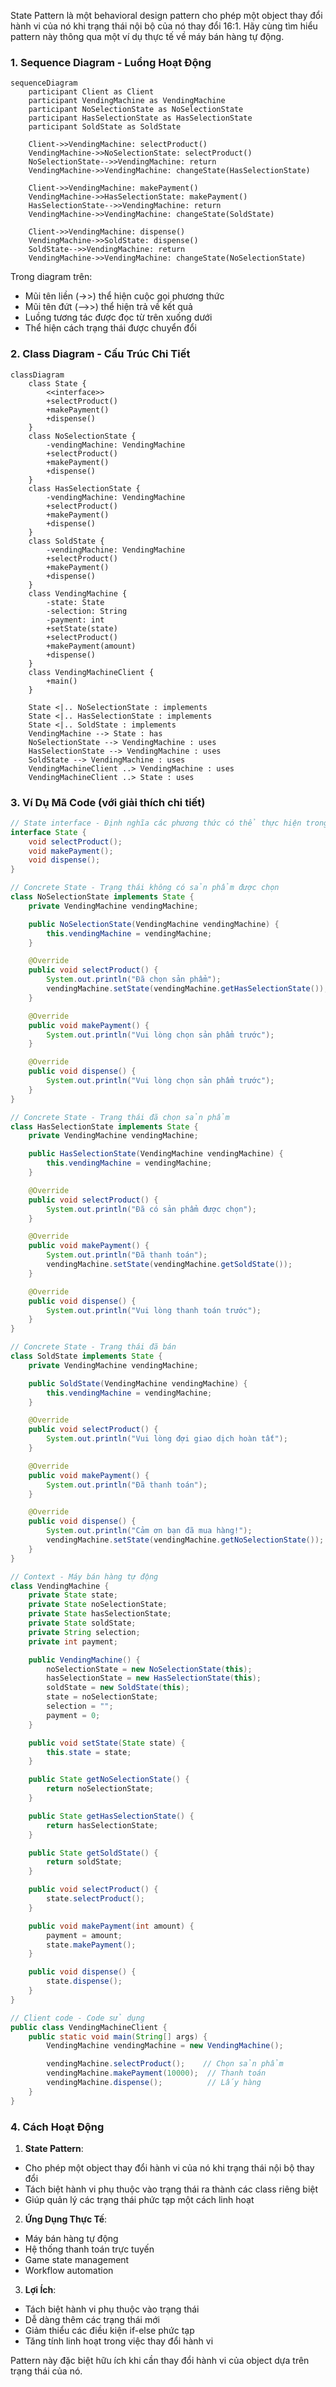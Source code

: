 State Pattern là một behavioral design pattern cho phép một object thay đổi hành vi của nó khi trạng thái nội bộ của nó thay đổi 16:1. Hãy cùng tìm hiểu pattern này thông qua một ví dụ thực tế về máy bán hàng tự động.

###  1. Sequence Diagram - Luồng Hoạt Động

```mermaid
sequenceDiagram
    participant Client as Client
    participant VendingMachine as VendingMachine
    participant NoSelectionState as NoSelectionState
    participant HasSelectionState as HasSelectionState
    participant SoldState as SoldState

    Client->>VendingMachine: selectProduct()
    VendingMachine->>NoSelectionState: selectProduct()
    NoSelectionState-->>VendingMachine: return
    VendingMachine->>VendingMachine: changeState(HasSelectionState)

    Client->>VendingMachine: makePayment()
    VendingMachine->>HasSelectionState: makePayment()
    HasSelectionState-->>VendingMachine: return
    VendingMachine->>VendingMachine: changeState(SoldState)

    Client->>VendingMachine: dispense()
    VendingMachine->>SoldState: dispense()
    SoldState-->>VendingMachine: return
    VendingMachine->>VendingMachine: changeState(NoSelectionState)
```

Trong diagram trên:

- Mũi tên liền (->>) thể hiện cuộc gọi phương thức
- Mũi tên đứt (-->>) thể hiện trả về kết quả
- Luồng tương tác được đọc từ trên xuống dưới
- Thể hiện cách trạng thái được chuyển đổi

###  2. Class Diagram - Cấu Trúc Chi Tiết

```mermaid
classDiagram
    class State {
        <<interface>>
        +selectProduct()
        +makePayment()
        +dispense()
    }
    class NoSelectionState {
        -vendingMachine: VendingMachine
        +selectProduct()
        +makePayment()
        +dispense()
    }
    class HasSelectionState {
        -vendingMachine: VendingMachine
        +selectProduct()
        +makePayment()
        +dispense()
    }
    class SoldState {
        -vendingMachine: VendingMachine
        +selectProduct()
        +makePayment()
        +dispense()
    }
    class VendingMachine {
        -state: State
        -selection: String
        -payment: int
        +setState(state)
        +selectProduct()
        +makePayment(amount)
        +dispense()
    }
    class VendingMachineClient {
        +main()
    }

    State <|.. NoSelectionState : implements
    State <|.. HasSelectionState : implements
    State <|.. SoldState : implements
    VendingMachine --> State : has
    NoSelectionState --> VendingMachine : uses
    HasSelectionState --> VendingMachine : uses
    SoldState --> VendingMachine : uses
    VendingMachineClient ..> VendingMachine : uses
    VendingMachineClient ..> State : uses
```

###  3. Ví Dụ Mã Code (với giải thích chi tiết)

```java
// State interface - Định nghĩa các phương thức có thể thực hiện trong mỗi trạng thái
interface State {
    void selectProduct();
    void makePayment();
    void dispense();
}

// Concrete State - Trạng thái không có sản phẩm được chọn
class NoSelectionState implements State {
    private VendingMachine vendingMachine;

    public NoSelectionState(VendingMachine vendingMachine) {
        this.vendingMachine = vendingMachine;
    }

    @Override
    public void selectProduct() {
        System.out.println("Đã chọn sản phẩm");
        vendingMachine.setState(vendingMachine.getHasSelectionState());
    }

    @Override
    public void makePayment() {
        System.out.println("Vui lòng chọn sản phẩm trước");
    }

    @Override
    public void dispense() {
        System.out.println("Vui lòng chọn sản phẩm trước");
    }
}

// Concrete State - Trạng thái đã chọn sản phẩm
class HasSelectionState implements State {
    private VendingMachine vendingMachine;

    public HasSelectionState(VendingMachine vendingMachine) {
        this.vendingMachine = vendingMachine;
    }

    @Override
    public void selectProduct() {
        System.out.println("Đã có sản phẩm được chọn");
    }

    @Override
    public void makePayment() {
        System.out.println("Đã thanh toán");
        vendingMachine.setState(vendingMachine.getSoldState());
    }

    @Override
    public void dispense() {
        System.out.println("Vui lòng thanh toán trước");
    }
}

// Concrete State - Trạng thái đã bán
class SoldState implements State {
    private VendingMachine vendingMachine;

    public SoldState(VendingMachine vendingMachine) {
        this.vendingMachine = vendingMachine;
    }

    @Override
    public void selectProduct() {
        System.out.println("Vui lòng đợi giao dịch hoàn tất");
    }

    @Override
    public void makePayment() {
        System.out.println("Đã thanh toán");
    }

    @Override
    public void dispense() {
        System.out.println("Cảm ơn bạn đã mua hàng!");
        vendingMachine.setState(vendingMachine.getNoSelectionState());
    }
}

// Context - Máy bán hàng tự động
class VendingMachine {
    private State state;
    private State noSelectionState;
    private State hasSelectionState;
    private State soldState;
    private String selection;
    private int payment;

    public VendingMachine() {
        noSelectionState = new NoSelectionState(this);
        hasSelectionState = new HasSelectionState(this);
        soldState = new SoldState(this);
        state = noSelectionState;
        selection = "";
        payment = 0;
    }

    public void setState(State state) {
        this.state = state;
    }

    public State getNoSelectionState() {
        return noSelectionState;
    }

    public State getHasSelectionState() {
        return hasSelectionState;
    }

    public State getSoldState() {
        return soldState;
    }

    public void selectProduct() {
        state.selectProduct();
    }

    public void makePayment(int amount) {
        payment = amount;
        state.makePayment();
    }

    public void dispense() {
        state.dispense();
    }
}

// Client code - Code sử dụng
public class VendingMachineClient {
    public static void main(String[] args) {
        VendingMachine vendingMachine = new VendingMachine();

        vendingMachine.selectProduct();    // Chọn sản phẩm
        vendingMachine.makePayment(10000);  // Thanh toán
        vendingMachine.dispense();          // Lấy hàng
    }
}
```

###  4. Cách Hoạt Động

1. **State Pattern**:
  - Cho phép một object thay đổi hành vi của nó khi trạng thái nội bộ thay đổi
  - Tách biệt hành vi phụ thuộc vào trạng thái ra thành các class riêng biệt
  - Giúp quản lý các trạng thái phức tạp một cách linh hoạt


2. **Ứng Dụng Thực Tế**:
  - Máy bán hàng tự động
  - Hệ thống thanh toán trực tuyến
  - Game state management
  - Workflow automation


3. **Lợi Ích**:
  - Tách biệt hành vi phụ thuộc vào trạng thái
  - Dễ dàng thêm các trạng thái mới
  - Giảm thiểu các điều kiện if-else phức tạp
  - Tăng tính linh hoạt trong việc thay đổi hành vi



Pattern này đặc biệt hữu ích khi cần thay đổi hành vi của object dựa trên trạng thái của nó.